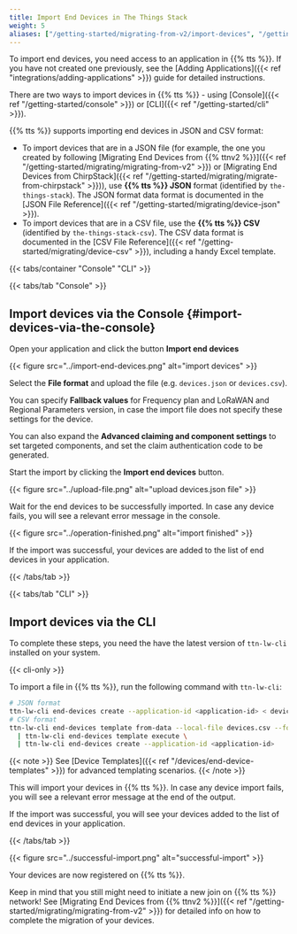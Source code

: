 ```yaml
---
title: Import End Devices in The Things Stack
weight: 5
aliases: ["/getting-started/migrating-from-v2/import-devices", "/getting-started/migrating-from-networks/import-devices"]
---
```


To import end devices, you need access to an application in {{% tts %}}. If you have not created one previously, see the [Adding Applications]({{< ref "integrations/adding-applications" >}}) guide for detailed instructions.

There are two ways to import devices in {{% tts %}} - using [Console]({{< ref "/getting-started/console" >}}) or [CLI]({{< ref "/getting-started/cli" >}}).

{{% tts %}} supports importing end devices in JSON and CSV format:

- To import devices that are in a JSON file (for example, the one you created by following [Migrating End Devices from {{% ttnv2 %}}]({{< ref "/getting-started/migrating/migrating-from-v2" >}}) or [Migrating End Devices from ChirpStack]({{< ref "/getting-started/migrating/migrate-from-chirpstack" >}})), use **{{% tts %}} JSON** format (identified by `the-things-stack`). The JSON format data format is documented in the [JSON File Reference]({{< ref "/getting-started/migrating/device-json" >}}).
- To import devices that are in a CSV file, use the **{{% tts %}} CSV** (identified by `the-things-stack-csv`). The CSV data format is documented in the [CSV File Reference]({{< ref "/getting-started/migrating/device-csv" >}}), including a handy Excel template.

{{< tabs/container "Console" "CLI" >}}

{{< tabs/tab "Console" >}}

## Import devices via the Console {#import-devices-via-the-console}

Open your application and click the button **Import end devices**

{{< figure src="../import-end-devices.png" alt="import devices" >}}

Select the **File format** and upload the file (e.g. `devices.json` or `devices.csv`).

You can specify **Fallback values** for Frequency plan and LoRaWAN and Regional Parameters version, in case the import file does not specify these settings for the device.

You can also expand the **Advanced claiming and component settings** to set targeted components, and set the claim authentication code to be generated.

Start the import by clicking the **Import end devices** button.

{{< figure src="../upload-file.png" alt="upload devices.json file" >}}

Wait for the end devices to be successfully imported. In case any device fails, you will see a relevant error message in the console.

{{< figure src="../operation-finished.png" alt="import finished" >}}

If the import was successful, your devices are added to the list of end devices in your application.

{{< /tabs/tab >}}

{{< tabs/tab "CLI" >}}

## Import devices via the CLI

To complete these steps, you need the have the latest version of `ttn-lw-cli` installed on your system.

{{< cli-only >}}

To import a file in {{% tts %}}, run the following command with `ttn-lw-cli`:

```bash
# JSON format
ttn-lw-cli end-devices create --application-id <application-id> < devices.json
# CSV format
ttn-lw-cli end-devices template from-data --local-file devices.csv --format-id the-things-stack-csv \
  | ttn-lw-cli end-devices template execute \
  | ttn-lw-cli end-devices create --application-id <application-id>
```

{{< note >}}
See [Device Templates]({{< ref "/devices/end-device-templates" >}}) for advanced templating scenarios.
{{< /note >}}

This will import your devices in {{% tts %}}. In case any device import fails, you will see a relevant error message at the end of the output.

If the import was successful, you will see your devices added to the list of end devices in your application.

{{< /tabs/tab >}}

{{< figure src="../successful-import.png" alt="successful-import" >}}

Your devices are now registered on {{% tts %}}.

Keep in mind that you still might need to initiate a new join on {{% tts %}} network! See [Migrating End Devices from {{% ttnv2 %}}]({{< ref "/getting-started/migrating/migrating-from-v2" >}}) for detailed info on how to complete the migration of your devices.
